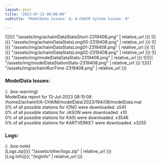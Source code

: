 ```yaml
---
layout: post
title: "2023-07-13 08:00:00"
subtitle: "ModelData Issues: 4; A-CHAIM System Issues: 0"

---
```


![]({{ "/assets/img/achaimDataStatsShort-2319408.png" | relative_url }})
![]({{ "/assets/img/achaimDataStatsLong00-2319408.png" | relative_url }})
![]({{ "/assets/img/achaimDataStatsLong01-2319408.png" | relative_url }})
![]({{ "/assets/img/achaimDataStatsLong02-2319408.png" | relative_url }})
![]({{ "/assets/img/modelDataDataStats-2319408.png" | relative_url }})
![]({{ "/assets/img/modelDataStationStats-2319408.png" | relative_url }})
![]({{ "/assets/img/achaimRunTime-2319408.png" | relative_url }})


### ModelData Issues:  
  
{: .box-warning}  
 ModelData report for 13-Jul-2023 08:15:08   
 /home2/achaim1/A-CHAIM/modelData/2023/194/08/modelData.mat   
 0% of all possible stations for IONO were downloaded. x541   
 0% of all possible stations for JASON were downloaded. x10   
 0% of all possible stations for KASI were downloaded. x3546   
 0% of all possible stations for KARTVERKET were downloaded. x3255   
  


### Logs:  
  
{: .box-note}  
[Logs.zip]({{ "/assets/other/logs.zip" | relative_url }})  
[Log Info]({{ "/logInfo" | relative_url }})  
